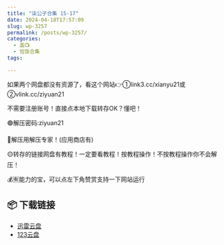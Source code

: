 ```yaml
---
title: "柒公子合集 15-17"
date: 2024-04-18T17:57:09
slug: wp-3257
permalink: /posts/wp-3257/
categories:
  - 盖📺
  - 恰饭合集
tags:

---
```


如果两个网盘都没有资源了，看这个网站👉①link3.cc/xianyu21或②vlink.cc/ziyuan21

不需要注册账号！直接点本地下载转存OK？懂吧！

🟢解压密码:ziyuan21

🔵解压用解压专家！(应用商店有)

🟡转存的链接网盘有教程！一定要看教程！按教程操作！不按教程操作你不会解压！

💰🈶能力的宝，可以点左下角赞赏支持一下网站运行

## 📦 下载链接
- [迅雷云盘](https://blziyuan21.com/pay-download/3257?key=ba6e14d9bc&down_id=0)
- [123云盘](https://blziyuan21.com/pay-download/3257?key=ba6e14d9bc&down_id=1)

